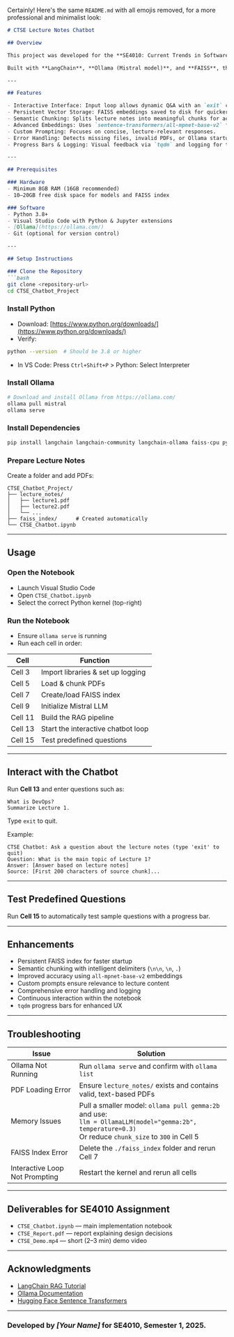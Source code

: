 Certainly! Here's the same `README.md` with all emojis removed, for a more professional and minimalist look:

```markdown
# CTSE Lecture Notes Chatbot

## Overview

This project was developed for the **SE4010: Current Trends in Software Engineering** course (Semester 1, 2025) as part of **Assignment 2: AI/ML**. It features an enhanced **Retrieval-Augmented Generation (RAG)** chatbot that intelligently answers questions based on CTSE lecture notes.

Built with **LangChain**, **Ollama (Mistral model)**, and **FAISS**, the chatbot runs inside a **Jupyter Notebook** using **Visual Studio Code**.

---

## Features

- Interactive Interface: Input loop allows dynamic Q&A with an `exit` command.
- Persistent Vector Storage: FAISS embeddings saved to disk for quicker reuse.
- Semantic Chunking: Splits lecture notes into meaningful chunks for accurate context.
- Advanced Embeddings: Uses `sentence-transformers/all-mpnet-base-v2` for top-tier semantic search.
- Custom Prompting: Focuses on concise, lecture-relevant responses.
- Error Handling: Detects missing files, invalid PDFs, or Ollama startup issues.
- Progress Bars & Logging: Visual feedback via `tqdm` and logging for traceability.

---

## Prerequisites

### Hardware
- Minimum 8GB RAM (16GB recommended)
- 10–20GB free disk space for models and FAISS index

### Software
- Python 3.8+
- Visual Studio Code with Python & Jupyter extensions
- [Ollama](https://ollama.com/)
- Git (optional for version control)

---

## Setup Instructions

### Clone the Repository
```bash
git clone <repository-url>
cd CTSE_Chatbot_Project
```

### Install Python
- Download: [https://www.python.org/downloads/](https://www.python.org/downloads/)
- Verify:
```bash
python --version  # Should be 3.8 or higher
```
- In VS Code: Press `Ctrl+Shift+P` > Python: Select Interpreter

### Install Ollama
```bash
# Download and install Ollama from https://ollama.com/
ollama pull mistral
ollama serve
```

### Install Dependencies
```bash
pip install langchain langchain-community langchain-ollama faiss-cpu pypdf sentence-transformers tqdm
```

### Prepare Lecture Notes
Create a folder and add PDFs:
```
CTSE_Chatbot_Project/
├── lecture_notes/
│   ├── lecture1.pdf
│   ├── lecture2.pdf
│   └── ...
├── faiss_index/      # Created automatically
└── CTSE_Chatbot.ipynb
```

---

## Usage

### Open the Notebook
- Launch Visual Studio Code
- Open `CTSE_Chatbot.ipynb`
- Select the correct Python kernel (top-right)

### Run the Notebook
- Ensure `ollama serve` is running
- Run each cell in order:

| Cell | Function |
|------|----------|
| Cell 3 | Import libraries & set up logging |
| Cell 5 | Load & chunk PDFs |
| Cell 7 | Create/load FAISS index |
| Cell 9 | Initialize Mistral LLM |
| Cell 11 | Build the RAG pipeline |
| Cell 13 | Start the interactive chatbot loop |
| Cell 15 | Test predefined questions |

---

## Interact with the Chatbot

Run **Cell 13** and enter questions such as:
```text
What is DevOps?
Summarize Lecture 1.
```
Type `exit` to quit.

Example:
```
CTSE Chatbot: Ask a question about the lecture notes (type 'exit' to quit)
Question: What is the main topic of Lecture 1?
Answer: [Answer based on lecture notes]
Source: [First 200 characters of source chunk]...
```

---

## Test Predefined Questions
Run **Cell 15** to automatically test sample questions with a progress bar.

---

## Enhancements

- Persistent FAISS index for faster startup  
- Semantic chunking with intelligent delimiters (`\n\n`, `\n`, `.`)  
- Improved accuracy using `all-mpnet-base-v2` embeddings  
- Custom prompts ensure relevance to lecture content  
- Comprehensive error handling and logging  
- Continuous interaction within the notebook  
- `tqdm` progress bars for enhanced UX  

---

## Troubleshooting

| Issue | Solution |
|-------|----------|
| Ollama Not Running | Run `ollama serve` and confirm with `ollama list` |
| PDF Loading Error | Ensure `lecture_notes/` exists and contains valid, text-based PDFs |
| Memory Issues | Pull a smaller model: `ollama pull gemma:2b` and use:<br>`llm = OllamaLLM(model="gemma:2b", temperature=0.3)`<br>Or reduce `chunk_size` to `300` in Cell 5 |
| FAISS Index Error | Delete the `./faiss_index` folder and rerun Cell 7 |
| Interactive Loop Not Prompting | Restart the kernel and rerun all cells |

---

## Deliverables for SE4010 Assignment

- `CTSE_Chatbot.ipynb` — main implementation notebook  
- `CTSE_Report.pdf` — report explaining design decisions  
- `CTSE_Demo.mp4` — short (2–3 min) demo video  

---

## Acknowledgments

- [LangChain RAG Tutorial](https://python.langchain.com/docs/tutorials/rag/)
- [Ollama Documentation](https://ollama.com/)
- [Hugging Face Sentence Transformers](https://huggingface.co/sentence-transformers)

---

### Developed by *[Your Name]* for SE4010, Semester 1, 2025.
```






















